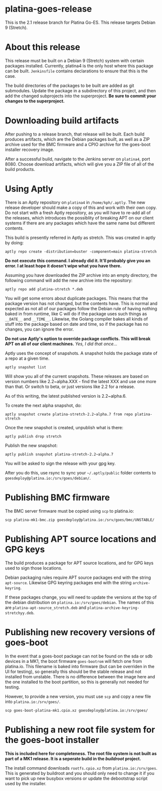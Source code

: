 # platina-goes-release
This is the 2.1 release branch for Platina Go-ES. This release targets
Debian 9 (Stretch).

# About this release

This release must be built on a Debian 9 (Stretch) system with certain
packages installed. Currently, platina4 is the only host where this
package can be built. `Jenkinsfile` contains declarations to ensure
that this is the case.

The build directories of the packages to be built are added as git
submodules. Update the package in a subdirectory of this project, and
then add the changed subprojects into the superproject. **Be sure to commit
your changes to the superproject.**

# Downloading build artifacts

After pushing to a release branch, that release will be built. Each build
produces artifacts, which are the Debian packages built, as well as a ZIP
archive used for the BMC firmware and a CPIO archive for the goes-boot
installer recovery image.

After a successful build, navigate to the Jenkins server on `platina4`, port
8080. Choose download artifacts, which will give you a ZIP file of all of the
build products.

# Using Aptly

There is an Aptly repository on `platina4` in `/home/kph/.aptly`. The new release
developer should make a copy of this and work with their own copy. Do not
start with a fresh Aptly repository, as you will have to re-add all of the
releases, which introduces the possiblity of breaking APT on our client systems
if there are any packages which have the same name but different contents.

This build is presently referred in Aptly as stretch. This was created
in aptly by doing:

```console
aptly repo create -distribution=buster -component=main platina-stretch
```

**Do not execute this command. I already did it. It'll probably give you an
error. I at least hope it doesn't wipe what you have there.**

Assuming you have downloaded the ZIP archive into an empty directory,
the following command will add the new archive into the repository:

```console
aptly repo add platina-stretch *.deb
```

You will get some errors about duplicate packages. This means that the package
version has not changed, but the contents have. This is normal and expected
as not all of our packages follow the Debian rule of having nothing baked
in from runtime, like C will do if the package uses such things as `__DATE__`
and `__TIME__`. Likewise, the Golang compiler bakes all kinds of stuff into
the package based on date and time, so if the package has no changes,
you can ignore the error.

**Do not use Aptly's option to override package conflicts. This will break
APT on all of our client machines.** *Yes, I did that once...*

Aptly uses the concept of snapshots. A snapshot holds the package state
of a repo at a given time.

```console
aptly snapshot list
```

Will show you all of the current snapshots. These releases are based on
version numbers like 2.2~alpha.XXX - find the latest XXX and use one
more than that. Or switch to beta, or just versions like 2.2 for a
release.

As of this writing, the latest published version is 2.2~alpha.6.

To create the next alpha snapshot, do:

```console
aptly snapshot create platina-stretch-2.2~alpha.7 from repo platina-stretch
```

Once the new snapshot is created, unpublish what is there:

```console
aptly publish drop stretch
```

Publish the new snapshot:

```console
aptly publish snapshot platina-stretch-2.2~alpha.7
```

You will be asked to sign the release with your gpg key.

After you do this, use rsync to sync your `~/.aptly/public` folder contents
to `goesdeploy@platina.io:/srv/goes/debian/`.

# Publishing BMC firmware

The BMC server firmware must be copied using `scp` to platina.io:

```console
scp platina-mk1-bmc.zip goesdeploy@platina.io:/srv/goes/bmc/UNSTABLE/
```

# Publishing APT source locations and GPG keys

The build produces a package for APT source locations, and for GPG keys used
to sign those locations.

Debian packaging rules require APT source packages end with the string
`apt-source`. Likewise GPG keyring packages end with the string
`archive-keyring`.

If these packages change, you will need to update the versions at the top
of the debian distribution on `platina.io:/srv/goes/debian`. The names
of this are `platina-apt-source_stretch.deb` and
`platina-archive-keyring-stretchyy.deb`.

# Publishing new recovery versions of goes-boot

In the event that a goes-boot package can not be found on the sda or sdb
devices in a MK1, the boot firmware `goes-bootrom` will fetch one from
platina.io. This filename is baked into firmware (but can be overriden
in the UI for testing), so generally this should be the stable release
and not installed from unstable. There is no difference between the image
here and the one installed to the boot partition, so this is generally
not needed for testing.

However, to provide a new version, you must use `scp` and copy a new file
into `platina.io:/srv/goes/`.

```console
scp goes-boot-platina-mk1.cpio.xz goesdeploy@platina.io:/srv/goes/
```


# Publishing a new root file system for the goes-boot installer

**This is included here for completeness. The root file system is not
built as part of a MK1 release. It is a seperate build in the *buildroot*
project.**

The install command downloads `rootfs.cpio.xz` from `platina.io:/srv/goes`.
This is generated by buildroot and you should only need to change it if
you want to pick up new busybox versions or update the debootstrap script
used by the installer.
